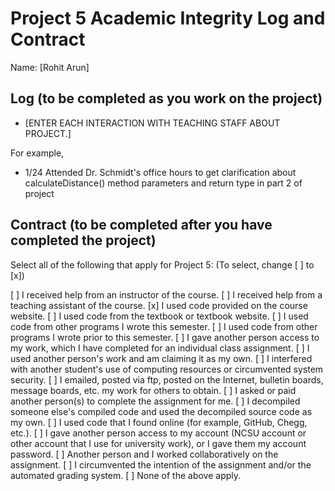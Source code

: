 # Project 5 Academic Integrity Log and Contract

Name: [Rohit Arun]

## Log (to be completed as you work on the project)

* [ENTER EACH INTERACTION WITH TEACHING STAFF ABOUT PROJECT.] 

For example, 

* 1/24 Attended Dr. Schmidt's office hours to get clarification about calculateDistance() method parameters and return type in part 2 of project

## Contract (to be completed after you have completed the project)

Select all of the following that apply for Project 5: (To select, change [ ] to [x])

[ ] I received help from an instructor of the course.
[ ] I received help from a teaching assistant of the course.
[x] I used code provided on the course website.
[ ] I used code from the textbook or textbook website.
[ ] I used code from other programs I wrote this semester.
[ ] I used code from other programs I wrote prior to this semester.
[ ] I gave another person access to my work, which I have completed for an individual class assignment.
[ ] I used another person's work and am claiming it as my own.
[ ] I interfered with another student's use of computing resources or circumvented system security.
[ ] I emailed, posted via ftp, posted on the Internet, bulletin boards, message boards, etc. my work for others to obtain.
[ ] I asked or paid another person(s) to complete the assignment for me.
[ ] I decompiled someone else's compiled code and used the decompiled source code as my own.
[ ] I used code that I found online (for example, GitHub, Chegg, etc.).
[ ] I gave another person access to my account (NCSU account or other account that I use for university work), or I gave them my account password.
[ ] Another person and I worked collaboratively on the assignment.
[ ] I circumvented the intention of the assignment and/or the automated grading system.
[ ] None of the above apply.